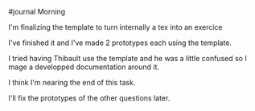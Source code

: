 #journal 
Morning 

I'm finalizing the template to turn internally a tex into an exercice


I've finished it and I've made 2 prototypes each using the template.

I tried having Thibault use the template and he was a little confused so I mage a developped documentation around it. 

I think I'm nearing the end of this task. 

I'll fix the prototypes of the other questions later. 
